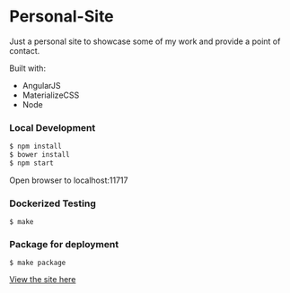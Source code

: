 Personal-Site
=============

Just a personal site to showcase some of my work and provide a point of contact.

Built with:
- AngularJS
- MaterializeCSS
- Node

### Local Development
```bash
$ npm install
$ bower install
$ npm start
```
Open browser to localhost:11717

### Dockerized Testing
```
$ make
```

### Package for deployment
```
$ make package
```

[View the site here](https://dargueta.cc)
